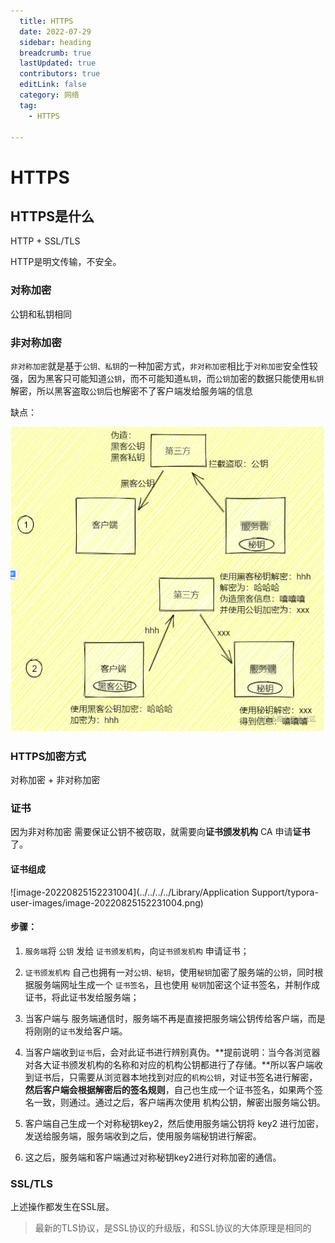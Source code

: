 ```yaml
---
  title: HTTPS
  date: 2022-07-29
  sidebar: heading
  breadcrumb: true
  lastUpdated: true
  contributors: true
  editLink: false
  category: 网络
  tag:
    - HTTPS

---
```


# HTTPS

## HTTPS是什么

HTTP + SSL/TLS

HTTP是明文传输，不安全。

### 对称加密

公钥和私钥相同

### 非对称加密

`非对称加密`就是基于`公钥、私钥`的一种加密方式，`非对称加密`相比于`对称加密`安全性较强，因为黑客只可能知道`公钥`，而不可能知道`私钥`，而`公钥`加密的数据只能使用`私钥`解密，所以黑客盗取`公钥`后也解密不了客户端发给服务端的信息



缺点：

![image-20220901101233355](https://raw.githubusercontent.com/diandianyezi/typora-images/master/img/image-20220901101233355.png)

### HTTPS加密方式

对称加密 + 非对称加密

### 证书

因为非对称加密 需要保证公钥不被窃取，就需要向**证书颁发机构** CA 申请**证书**了。

#### 证书组成

![image-20220825152231004](../../../../Library/Application Support/typora-user-images/image-20220825152231004.png)

#### 步骤：

1. `服务端`将 `公钥` 发给 `证书颁发机构`，向`证书颁发机构` 申请证书；
2. `证书颁发机构` 自己也拥有一对`公钥、秘钥`，使用`秘钥`加密了服务端的`公钥`，同时根据服务端网址生成一个 `证书签名`，且也使用 `秘钥`加密这个证书签名，并制作成证书，将此证书发给服务端；
3. 当客户端与 服务端通信时，服务端不再是直接把服务端公钥传给客户端，而是将刚刚的`证书`发给客户端。
4. 当客户端收到`证书`后，会对此证书进行辨别真伪。**提前说明：当今各浏览器对各大证书颁发机构的名称和对应的机构公钥都进行了存储。**所以客户端收到证书后，只需要从浏览器本地找到对应的`机构公钥`，对证书签名进行解密，**然后客户端会根据解密后的签名规则**，自己也生成一个证书签名，如果两个签名一致，则通过。通过之后，客户端再次使用 机构公钥，解密出服务端公钥。

5. 客户端自己生成一个对称秘钥key2，然后使用服务端公钥将 key2 进行加密，发送给服务端，服务端收到之后，使用服务端秘钥进行解密。
6. 这之后，服务端和客户端通过对称秘钥key2进行对称加密的通信。



### SSL/TLS

上述操作都发生在SSL层。

> 最新的TLS协议，是SSL协议的升级版，和SSL协议的大体原理是相同的